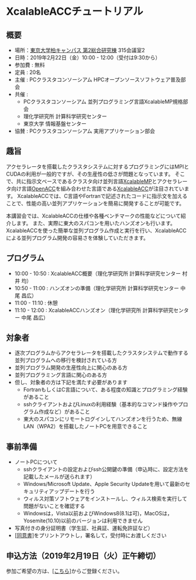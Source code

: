 # XcalableACCチュートリアル

## 概要
* 場所：<a href="https://www.u-tokyo.ac.jp/campusmap/cam03_10_01_j.html">東京大学柏キャンパス 第2総合研究棟</a> 315会議室2
* 日時：2019年2月22日（金）10:00 - 12:00（受付は9:30から）
* 参加費 : 無料
* 定員 : 20名
* 主催 : PCクラスタコンソーシアム HPCオープンソースソフトウェア普及部会
* 共催 : 
    * PCクラスタコンソーシアム 並列プログラミング言語XcalableMP規格部会
    * 理化学研究所 計算科学研究センター
    * 東京大学 情報基盤センター
* 協賛 : PCクラスタコンソーシアム 実用アプリケーション部会

## 趣旨
アクセラレータを搭載したクラスタシステムに対するプログラミングにはMPIとCUDAの利用が一般的ですが、その生産性の低さが問題となっています。
そこで、共に指示文ベースであるクラスタ向け並列言語<a href="http://xcalablemp.org/ja">XcalableMP</a>とアクセラレータ向け言語<a href="https://www.openacc.org">OpenACC</a>を組み合わせた言語である<a href="http://xcalablemp.org/ja/XACC.html">XcalableACC</a>が注目されています。
XcalableACCでは、C言語やFortranで記述されたコードに指示文を加えることで、性能の高い並列アプリケーションを簡易に開発することが可能です。

本講習会では、XcalableACCの仕様や各種ベンチマークの性能などについて紹介します。
また、実際に東大のスパコンを用いたハンズオンも行います。
XcalableACCを使った簡単な並列プログラム作成と実行を行い、XcalableACCによる並列プログラム開発の容易さを体験していただきます。

## プログラム
* 10:00 - 10:50 : XcalableACC概要（理化学研究所 計算科学研究センター 村井 均）
* 10:50 - 11:00 : ハンズオンの準備（理化学研究所 計算科学研究センター 中尾 昌広）
* 11:00 - 11:10 : 休憩
* 11:10 - 12:00 : XcalableACCハンズオン（理化学研究所 計算科学研究センター 中尾 昌広）

## 対象者
* 逐次プログラムからアクセラレータを搭載したクラスタシステムで動作する並列プログラムへの移行を検討されている方
* 並列プログラム開発の生産性向上に関心のある方
* 並列プログラミング言語に関心のある方
* 但し、対象者の方は下記を満たす必要があります
    * FortranもしくはC言語について、ある程度の知識とプログラミング経験があること
    * sshクライアントおよびLinuxの利用経験（基本的なコマンド操作やプログラム作成など）があること
    * 東大のスパコンにリモートログインしてハンズオンを行うため、無線LAN（WPA2）を搭載したノートPCを用意できること

## 事前準備
* ノートPCについて
    * sshクライアントの設定およびssh公開鍵の準備（申込時に、設定方法を記載したメールが送られます）
    * Windows/Microsoft Update、Apple Security Updateを用いて最新のセキュリティアップデートを行う
    * ウィルス対策ソフトウェアをインストールし、ウィルス検索を実行して問題がないことを確認する
    * Windowsは，Vista以前およびWindows8(8.1は可)，MacOSは，Yosemite(10.10)以前のバージョンは利用できません
* 写真付きの身分証明書（学生証、社員証、運転免許証など）
* <a href="https://www.cc.u-tokyo.ac.jp/events/lectures/X03/tutorial-douisho-XACC.pdf">[同意書]</a>をプリントアウトし，署名して，受付時にお渡しください

## 申込方法（2019年2月19日（火）正午締切）
参加ご希望の方は、<a href="https://regist.cc.u-tokyo.ac.jp/entry4/form.html">[こちら]</a>からご登録ください。
